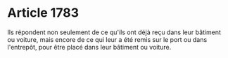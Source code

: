 # Article 1783

Ils répondent non seulement de ce qu'ils ont déjà reçu dans leur bâtiment ou voiture, mais encore de ce qui leur a été remis sur le port ou dans l'entrepôt, pour être placé dans leur bâtiment ou voiture.
